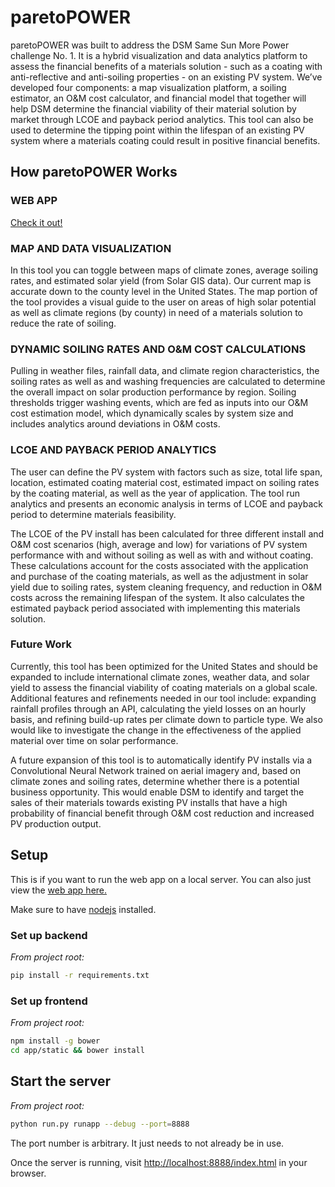 # paretoPOWER
paretoPOWER was built to address the DSM Same Sun More Power challenge No. 1. It is a hybrid visualization and data analytics platform to assess the financial benefits of a materials solution - such as a coating with anti-reflective and anti-soiling properties - on an existing PV system. We’ve developed four components: a map visualization platform, a soiling estimator, an O&M cost calculator, and financial model that together will help DSM determine the financial viability of their material solution by market through LCOE and payback period analytics. This tool can also be used to determine the tipping point within the lifespan of an existing PV system where a materials coating could result in positive financial benefits.

## How paretoPOWER Works
### WEB APP
<a target="_blank" href="http://198.199.115.55/paretopower/">Check it out!</a>
### MAP AND DATA VISUALIZATION
In this tool you can toggle between maps of climate zones, average soiling rates, and estimated solar yield (from Solar GIS data). Our current map is accurate down to the county level in the United States. The map portion of the tool provides a visual guide to the user on areas of high solar potential as well as climate regions (by county) in need of a materials solution to reduce the rate of soiling.
### DYNAMIC SOILING RATES AND O&M COST CALCULATIONS
Pulling in weather files, rainfall data, and climate region characteristics, the soiling rates as well as and washing frequencies are calculated to determine the overall impact on solar production performance by region. Soiling thresholds trigger washing events, which are fed as inputs into our O&M cost estimation model, which dynamically scales by system size and includes analytics around deviations in O&M costs.
### LCOE AND PAYBACK PERIOD ANALYTICS
The user can define the PV system with factors such as size, total life span, location, estimated coating material cost, estimated impact on soiling rates by the coating material, as well as the year of application. The tool run analytics and presents an economic analysis in terms of LCOE and payback period to determine materials feasibility.

The LCOE of the PV install has been calculated for three different install and O&M cost scenarios (high, average and low) for variations of PV system performance with and without soiling as well as with and without coating. These calculations account for the costs associated with the application and purchase of the coating materials, as well as the adjustment in solar yield due to soiling rates, system cleaning frequency, and reduction in O&M costs across the remaining lifespan of the system. It also calculates the estimated payback period associated with implementing this materials solution.

### Future Work
Currently, this tool has been optimized for the United States and should be expanded to include international climate zones, weather data, and solar yield to assess the financial viability of coating materials on a global scale. Additional features and refinements needed in our tool include: expanding rainfall profiles through an API, calculating the yield losses on an hourly basis, and refining build-up rates per climate down to particle type. We also would like to investigate the change in the effectiveness of the applied material over time on solar performance.

A future expansion of this tool is to automatically identify PV installs via a Convolutional Neural Network trained on aerial imagery and, based on climate zones and soiling rates, determine whether there is a potential business opportunity. This would enable DSM to identify and target the sales of their materials towards existing PV installs that have a high probability of financial benefit through O&M cost reduction and increased PV production output.

## Setup
This is if you want to run the web app on a local server. You can also just view the <a target="_blank" href="http://198.199.115.55/paretopower/">web app here.</a>

Make sure to have [nodejs](https://nodejs.org/en/download/) installed.

### Set up backend
*From project root:*
```sh
pip install -r requirements.txt
```

### Set up frontend
*From project root:*
```sh
npm install -g bower
cd app/static && bower install
```

## Start the server
*From project root:*
```sh
python run.py runapp --debug --port=8888
```
The port number is arbitrary. It just needs to not already be in use. 

Once the server is running, visit <http://localhost:8888/index.html> in your browser.
